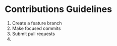 # Contributions Guidelines

1. Create a feature branch
2. Make focused commits
3. Submit pull requests
4. 
